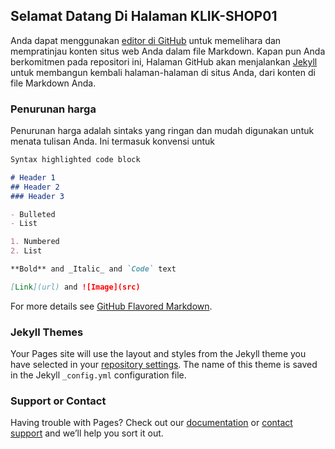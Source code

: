 ## Selamat Datang Di Halaman KLIK-SHOP01

Anda dapat menggunakan [editor di GitHub](https://github.com/Page-Halaman-Shop/Toko-KlikShop01/edit/master/README.md) untuk memelihara dan mempratinjau konten situs web Anda dalam file Markdown. 
Kapan pun Anda berkomitmen pada repositori ini, Halaman GitHub akan menjalankan [Jekyll](https://jekyllrb.com/) untuk membangun kembali halaman-halaman di situs Anda, dari konten di file Markdown Anda.

### Penurunan harga 
Penurunan harga adalah sintaks yang ringan dan mudah digunakan untuk menata tulisan Anda. Ini termasuk konvensi untuk

```markdown
Syntax highlighted code block

# Header 1
## Header 2
### Header 3

- Bulleted
- List

1. Numbered
2. List

**Bold** and _Italic_ and `Code` text

[Link](url) and ![Image](src)
```

For more details see [GitHub Flavored Markdown](https://guides.github.com/features/mastering-markdown/).

### Jekyll Themes

Your Pages site will use the layout and styles from the Jekyll theme you have selected in your [repository settings](https://github.com/Page-Halaman-Shop/Toko-KlikShop01/settings). The name of this theme is saved in the Jekyll `_config.yml` configuration file.

### Support or Contact

Having trouble with Pages? Check out our [documentation](https://help.github.com/categories/github-pages-basics/) or [contact support](https://github.com/contact) and we’ll help you sort it out.
